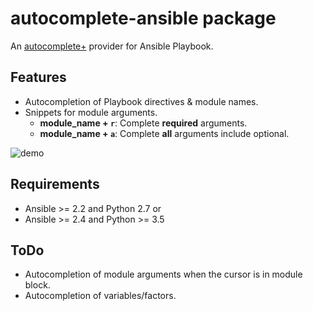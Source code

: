 # autocomplete-ansible package

An [autocomplete+](https://github.com/atom/autocomplete-plus) provider for Ansible Playbook.

## Features
* Autocompletion of Playbook directives & module names.
* Snippets for module arguments.
  * **module_name + `r`**: Complete **required** arguments.
  * **module_name + `a`**: Complete **all** arguments include optional.

![demo](https://cloud.githubusercontent.com/assets/1086022/16838450/1c3d368a-4a04-11e6-9775-64de7bf19dc2.gif)

## Requirements
* Ansible >= 2.2 and Python 2.7
or
* Ansible >= 2.4 and Python >= 3.5

## ToDo
* Autocompletion of module arguments when the cursor is in module block.
* Autocompletion of variables/factors.
